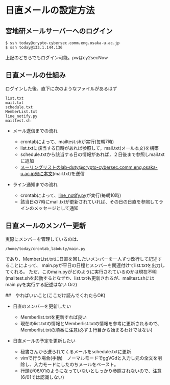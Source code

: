 # 日直メールの設定方法

## 宮地研メールサーバーへのログイン

```
$ ssh today@crypto-cybersec.comm.eng.osaka-u.ac.jp
$ ssh today@133.1.144.136
```
上記のどちらでもログイン可能。pwはcy2secNow

## 日直メールの仕組み
ログインした後、直下に次のようなファイルがあるはず
```
list.txt
mail.txt
schedule.txt
MemberList.txt
line_notify.py
mailtest.sh
```
- メール送信までの流れ
  - crontabによって、mailtest.shが実行(毎朝7時)
  - list.txtに該当する日時があれば参照して，mail.txt(メール本文)を構築
  - schedule.txtから該当する日の情報があれば，２日後まで参照しmail.txtに追加
  - メーリングリストのlab-duty@crypto-cybersec.comm.eng.osaka-u.ac.jp宛に本文(mail.txt)を送信

- ライン通知までの流れ
  - crontabによって、[line_notify.py](https://notify-bot.line.me/doc/ja/)が実行(毎朝10時)
  - 該当日の7時にmail.txtが更新されていれば、その日の日直を参照してラインのメッセージとして通知

## 日直メールのメンバー更新

実際にメンバーを管理しているのは、
```
/home/today/crontab_labduty/main.py
```
であり、MemberList.txtに日直を回したいメンバーを一人ずつ改行して記述することによって、
main.pyが平日の日程とメンバーを関連付けてlist.txtを出力してくれる。
ただ、このmain.pyがどのように実行されているのかは現在不明
(mailtest.shを起動するとなぜか、list.txtも更新されるが、mailtest.shにはmain.pyを実行する記述はない Orz)

##　やればいいこと(ここだけ読んでくれたらOK)

- 日直のメンバーを更新したい
  - Memberlist.txtを更新すれば良い
  - 現在のlist.txtの情報とMemberlist.txtの情報を参考に更新されるので、Memberlist.txtの順番に注意(必ず１行目から始まるわけではない)

- 日直メールの予定を更新したい
  - 秘書さんから送られてくるメールをschedule.txtに更新
  - vimで行う場合(手動)　ノーマルモードでggVGdと入力し元の全文を削除し、入力モードにしたのちメールをペースト。
  - 行頭が06/01のようになっていないとしっかり参照されないので、注意(6/01では認識しない)


